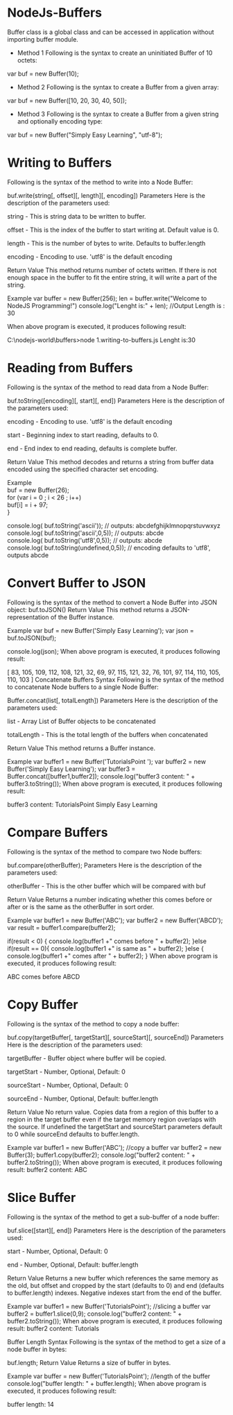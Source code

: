 # NodeJs-Buffers

Buffer class is a global class and can be accessed in application without importing buffer module.

* Method 1
Following is the syntax to create an uninitiated Buffer of 10 octets:

var buf = new Buffer(10);

* Method 2
Following is the syntax to create a Buffer from a given array:

var buf = new Buffer([10, 20, 30, 40, 50]);

* Method 3
Following is the syntax to create a Buffer from a given string and optionally encoding type:

var buf = new Buffer("Simply Easy Learning", "utf-8");


# Writing to Buffers

Following is the syntax of the method to write into a Node Buffer:

buf.write(string[, offset][, length][, encoding])
Parameters
Here is the description of the parameters used:

string - This is string data to be written to buffer.

offset - This is the index of the buffer to start writing at. Default value is 0.

length - This is the number of bytes to write. Defaults to buffer.length

encoding - Encoding to use. 'utf8' is the default encoding

Return Value
This method returns number of octets written. 
If there is not enough space in the buffer to fit the entire string, it will write a part of the string.

Example
var buffer = new Buffer(256);
len = buffer.write("Welcome to NodeJS Programming!")
console.log("Lenght is:" + len); //Output Length is : 30

When above program is executed, it produces following result:

C:\nodejs-world\buffers>node 1.writing-to-buffers.js
Lenght is:30


# Reading from Buffers

Following is the syntax of the method to read data from a Node Buffer:

buf.toString([encoding][, start][, end])
Parameters
Here is the description of the parameters used:

encoding - Encoding to use. 'utf8' is the default encoding

start - Beginning index to start reading, defaults to 0.

end - End index to end reading, defaults is complete buffer.

Return Value
This method decodes and returns a string from buffer data encoded using the specified character set encoding.

Example </br>
buf = new Buffer(26);</br>
for (var i = 0 ; i < 26 ; i++) </br>
  buf[i] = i + 97;</br>
}</br>

console.log( buf.toString('ascii'));       // outputs: abcdefghijklmnopqrstuvwxyz </br>
console.log( buf.toString('ascii',0,5));   // outputs: abcde </br>
console.log( buf.toString('utf8',0,5));    // outputs: abcde </br>
console.log( buf.toString(undefined,0,5)); // encoding defaults to 'utf8', outputs abcde </br>

# Convert Buffer to JSON
Following is the syntax of the method to convert a Node Buffer into JSON object:
buf.toJSON()
Return Value
This method returns a JSON-representation of the Buffer instance.

Example
var buf = new Buffer('Simply Easy Learning');
var json = buf.toJSON(buf);

console.log(json);
When above program is executed, it produces following result:

[ 83, 105, 109, 112, 108, 121, 32, 69, 97, 115, 121, 32, 76, 101, 97, 114, 110, 105, 110, 103 ]
Concatenate Buffers
Syntax
Following is the syntax of the method to concatenate Node buffers to a single Node Buffer:

Buffer.concat(list[, totalLength])
Parameters
Here is the description of the parameters used:

list - Array List of Buffer objects to be concatenated

totalLength - This is the total length of the buffers when concatenated

Return Value
This method returns a Buffer instance.

Example
var buffer1 = new Buffer('TutorialsPoint ');
var buffer2 = new Buffer('Simply Easy Learning');
var buffer3 = Buffer.concat([buffer1,buffer2]);
console.log("buffer3 content: " + buffer3.toString());
When above program is executed, it produces following result:

buffer3 content: TutorialsPoint Simply Easy Learning

# Compare Buffers
Following is the syntax of the method to compare two Node buffers:

buf.compare(otherBuffer);
Parameters
Here is the description of the parameters used:

otherBuffer - This is the other buffer which will be compared with buf

Return Value
Returns a number indicating whether this comes before or after or is the same as the otherBuffer in sort order.

Example
var buffer1 = new Buffer('ABC');
var buffer2 = new Buffer('ABCD');
var result = buffer1.compare(buffer2);

if(result < 0) {
   console.log(buffer1 +" comes before " + buffer2);
}else if(result == 0){
   console.log(buffer1 +" is same as " + buffer2);
}else {
   console.log(buffer1 +" comes after " + buffer2);
}
When above program is executed, it produces following result:

ABC comes before ABCD


# Copy Buffer

Following is the syntax of the method to copy a node buffer:

buf.copy(targetBuffer[, targetStart][, sourceStart][, sourceEnd])
Parameters
Here is the description of the parameters used:

targetBuffer - Buffer object where buffer will be copied.

targetStart - Number, Optional, Default: 0

sourceStart - Number, Optional, Default: 0

sourceEnd - Number, Optional, Default: buffer.length

Return Value
No return value. Copies data from a region of this buffer to a region in the target buffer even if the target memory region overlaps with the source. If undefined the targetStart and sourceStart parameters default to 0 while sourceEnd defaults to buffer.length.

Example
var buffer1 = new Buffer('ABC');
//copy a buffer
var buffer2 = new Buffer(3);
buffer1.copy(buffer2);
console.log("buffer2 content: " + buffer2.toString());
When above program is executed, it produces following result:
buffer2 content: ABC


# Slice Buffer

Following is the syntax of the method to get a sub-buffer of a node buffer:

buf.slice([start][, end])
Parameters
Here is the description of the parameters used:

start - Number, Optional, Default: 0

end - Number, Optional, Default: buffer.length

Return Value
Returns a new buffer which references the same memory as the old, but offset and cropped by the start (defaults to 0) and end (defaults to buffer.length) indexes. Negative indexes start from the end of the buffer.

Example
var buffer1 = new Buffer('TutorialsPoint');
//slicing a buffer
var buffer2 = buffer1.slice(0,9);
console.log("buffer2 content: " + buffer2.toString());
When above program is executed, it produces following result:
buffer2 content: Tutorials

Buffer Length
Syntax
Following is the syntax of the method to get a size of a node buffer in bytes:

buf.length;
Return Value
Returns a size of buffer in bytes.

Example
var buffer = new Buffer('TutorialsPoint');
//length of the buffer
console.log("buffer length: " + buffer.length);
When above program is executed, it produces following result:

buffer length: 14
